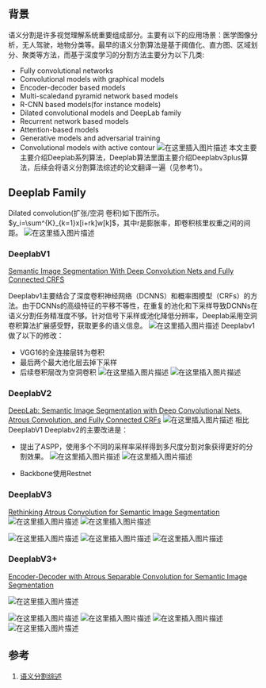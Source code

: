 ## 背景
语义分割是许多视觉理解系统重要组成部分。主要有以下的应用场景：医学图像分析，无人驾驶，地物分类等。最早的语义分割算法是基于阈值化、直方图、区域划分、聚类等方法，而基于深度学习的分割方法主要分为以下几类:

- Fully convolutional networks
- Convolutional models with graphical models
- Encoder-decoder based models
- Multi-scaledand pyramid network based models
- R-CNN based models(for instance models)
- Dilated convolutional models and DeepLab family
- Recurrent network based models
- Attention-based models
- Generative models and adversarial training
- Convolutional models with active contour 
![在这里插入图片描述](https://img-blog.csdnimg.cn/913a01fa8273433e8ede3cc4094bb002.png?x-oss-process=image/watermark,type_ZHJvaWRzYW5zZmFsbGJhY2s,shadow_50,text_Q1NETiBAQ2hlbmpsX3JlYWw=,size_20,color_FFFFFF,t_70,g_se,x_16)
本文主要主要介绍Deeplab系列算法，Deeplab算法里面主要介绍Deeplabv3plus算法，后续会将语义分割算法综述的论文翻译一遍（见参考1）。

## Deeplab Family
Dilated convolution(扩张/空洞 卷积)如下图所示。$y_i=\sum^{K}_{k=1}x[i+rk]w[k]$，其中r是膨胀率，即卷积核里权重之间的间距。
![在这里插入图片描述](https://img-blog.csdnimg.cn/53f9182d4a02439596b03cd1ec96d28a.png)
### DeeplabV1
[Semantic Image Segmentation With Deep Convolution Nets and Fully Connected CRFS](https://arxiv.org/pdf/1412.7062v3.pdf)
 
 Deeplabv1主要结合了深度卷积神经网络（DCNNS）和概率图模型（CRFs）的方法。由于DCNNs的高级特征的平移不等性，在重复的池化和下采样导致DCNNs在语义分割任务精准度不够。针对信号下采样或池化降低分辨率，Deeplab采用空洞卷积算法扩展感受野，获取更多的语义信息。
 ![在这里插入图片描述](https://img-blog.csdnimg.cn/6188f95c05c642c689a932cea63086ed.png?x-oss-process=image/watermark,type_ZHJvaWRzYW5zZmFsbGJhY2s,shadow_50,text_Q1NETiBAQ2hlbmpsX3JlYWw=,size_20,color_FFFFFF,t_70,g_se,x_16)
Deeplabv1做了以下的修改：

- VGG16的全连接层转为卷积
- 最后两个最大池化层去掉下采样
- 后续卷积层改为空洞卷积
![在这里插入图片描述](https://img-blog.csdnimg.cn/92559835055e45bfa44b688272715c0f.png?x-oss-process=image/watermark,type_ZHJvaWRzYW5zZmFsbGJhY2s,shadow_50,text_Q1NETiBAQ2hlbmpsX3JlYWw=,size_20,color_FFFFFF,t_70,g_se,x_16)
![在这里插入图片描述](https://img-blog.csdnimg.cn/f98be230b2c34a389b29ec9045159dd8.png?x-oss-process=image/watermark,type_ZHJvaWRzYW5zZmFsbGJhY2s,shadow_50,text_Q1NETiBAQ2hlbmpsX3JlYWw=,size_20,color_FFFFFF,t_70,g_se,x_16)

### DeeplabV2

[DeepLab: Semantic Image Segmentation with Deep Convolutional Nets, Atrous Convolution, and Fully Connected CRFs](https://arxiv.org/pdf/1606.00915.pdf)
![在这里插入图片描述](https://img-blog.csdnimg.cn/3bdfdf2c7b27416fa11dfea6769e86d6.png?x-oss-process=image/watermark,type_ZHJvaWRzYW5zZmFsbGJhY2s,shadow_50,text_Q1NETiBAQ2hlbmpsX3JlYWw=,size_20,color_FFFFFF,t_70,g_se,x_16)
相比DeeplabV1 Deeplabv2的主要改进是：

- 提出了ASPP，使用多个不同的采样率采样得到多尺度分割对象获得更好的分割效果。
![在这里插入图片描述](https://img-blog.csdnimg.cn/695011afbdb2463b88f7573112a7085d.png?x-oss-process=image/watermark,type_ZHJvaWRzYW5zZmFsbGJhY2s,shadow_50,text_Q1NETiBAQ2hlbmpsX3JlYWw=,size_17,color_FFFFFF,t_70,g_se,x_16)
![在这里插入图片描述](https://img-blog.csdnimg.cn/e61cf40c415b4729ba834329d870fcd4.png?x-oss-process=image/watermark,type_ZHJvaWRzYW5zZmFsbGJhY2s,shadow_50,text_Q1NETiBAQ2hlbmpsX3JlYWw=,size_16,color_FFFFFF,t_70,g_se,x_16)

-  Backbone使用Restnet


### DeeplabV3
[Rethinking Atrous Convolution for Semantic Image Segmentation](https://arxiv.org/pdf/1706.05587.pdf)
![在这里插入图片描述](https://img-blog.csdnimg.cn/1efa3cb45ac141fe9fba9d92f3affa5f.png?x-oss-process=image/watermark,type_ZHJvaWRzYW5zZmFsbGJhY2s,shadow_50,text_Q1NETiBAQ2hlbmpsX3JlYWw=,size_14,color_FFFFFF,t_70,g_se,x_16)
![在这里插入图片描述](https://img-blog.csdnimg.cn/99f0bbda5b054e318a31f84884f46e15.png?x-oss-process=image/watermark,type_ZHJvaWRzYW5zZmFsbGJhY2s,shadow_50,text_Q1NETiBAQ2hlbmpsX3JlYWw=,size_15,color_FFFFFF,t_70,g_se,x_16)

![在这里插入图片描述](https://img-blog.csdnimg.cn/73f437a25006411591a42bc495b6a97f.png?x-oss-process=image/watermark,type_ZHJvaWRzYW5zZmFsbGJhY2s,shadow_50,text_Q1NETiBAQ2hlbmpsX3JlYWw=,size_20,color_FFFFFF,t_70,g_se,x_16)
![在这里插入图片描述](https://img-blog.csdnimg.cn/fe6190e026224bfc85cc475488691ba5.png?x-oss-process=image/watermark,type_ZHJvaWRzYW5zZmFsbGJhY2s,shadow_50,text_Q1NETiBAQ2hlbmpsX3JlYWw=,size_20,color_FFFFFF,t_70,g_se,x_16)
![在这里插入图片描述](https://img-blog.csdnimg.cn/dfc602e5b29a4f3e9fd2bad3400f17b3.png?x-oss-process=image/watermark,type_ZHJvaWRzYW5zZmFsbGJhY2s,shadow_50,text_Q1NETiBAQ2hlbmpsX3JlYWw=,size_20,color_FFFFFF,t_70,g_se,x_16)


### DeeplabV3+
[Encoder-Decoder with Atrous Separable Convolution for Semantic Image Segmentation](https://arxiv.org/pdf/1802.02611.pdf)

![在这里插入图片描述](https://img-blog.csdnimg.cn/ad1852bd92d2433aa0be7dfbf3b8b619.png?x-oss-process=image/watermark,type_ZHJvaWRzYW5zZmFsbGJhY2s,shadow_50,text_Q1NETiBAQ2hlbmpsX3JlYWw=,size_19,color_FFFFFF,t_70,g_se,x_16)

![在这里插入图片描述](https://img-blog.csdnimg.cn/47e0bf7360404973b0da03ac4bac114c.png?x-oss-process=image/watermark,type_ZHJvaWRzYW5zZmFsbGJhY2s,shadow_50,text_Q1NETiBAQ2hlbmpsX3JlYWw=,size_20,color_FFFFFF,t_70,g_se,x_16)
![在这里插入图片描述](https://img-blog.csdnimg.cn/b0f491d15b58415a98659fbe68b21a45.png?x-oss-process=image/watermark,type_ZHJvaWRzYW5zZmFsbGJhY2s,shadow_50,text_Q1NETiBAQ2hlbmpsX3JlYWw=,size_20,color_FFFFFF,t_70,g_se,x_16)
![在这里插入图片描述](https://img-blog.csdnimg.cn/d921b74657d44a40b0f156a38cf1f15b.png?x-oss-process=image/watermark,type_ZHJvaWRzYW5zZmFsbGJhY2s,shadow_50,text_Q1NETiBAQ2hlbmpsX3JlYWw=,size_20,color_FFFFFF,t_70,g_se,x_16)
![在这里插入图片描述](https://img-blog.csdnimg.cn/1c5b4c0a806a4dd0928e6aae3815c57c.png?x-oss-process=image/watermark,type_ZHJvaWRzYW5zZmFsbGJhY2s,shadow_50,text_Q1NETiBAQ2hlbmpsX3JlYWw=,size_20,color_FFFFFF,t_70,g_se,x_16)

## 参考
1. [语义分割综述](https://arxiv.org/abs/2001.05566)
